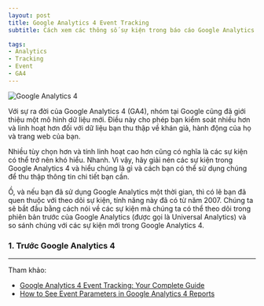 ```yaml
---
layout: post
title: Google Analytics 4 Event Tracking
subtitle: Cách xem các thông số sự kiện trong báo cáo Google Analytics 4

tags:
- Analytics
- Tracking
- Event
- GA4
---
```


![Google Analytics 4](https://boxxv.github.io/img/posts/google-analytics-4.jpg "Google Analytics 4")

Với sự ra đời của Google Analytics 4 (GA4), nhóm tại Google cũng đã giới thiệu một mô hình dữ liệu mới. Điều này cho phép bạn kiểm soát nhiều hơn và linh hoạt hơn đối với dữ liệu bạn thu thập về khán giả, hành động của họ và trang web của bạn.

Nhiều tùy chọn hơn và tính linh hoạt cao hơn cũng có nghĩa là các sự kiện có thể trở nên khó hiểu. Nhanh. Vì vậy, hãy giải nén các sự kiện trong Google Analytics 4 và hiểu chúng là gì và cách bạn có thể sử dụng chúng để thu thập thông tin chi tiết bạn cần.

Ồ, và nếu bạn đã sử dụng Google Analytics một thời gian, thì có lẽ bạn đã quen thuộc với theo dõi sự kiện, tính năng này đã có từ năm 2007. Chúng ta sẽ bắt đầu bằng cách nói về các sự kiện mà chúng ta có thể theo dõi trong phiên bản trước của Google Analytics (được gọi là Universal Analytics) và so sánh chúng với các sự kiện mới trong Google Analytics 4.

### 1. Trước Google Analytics 4




-----
Tham khảo:
- [Google Analytics 4 Event Tracking: Your Complete Guide](https://www.lovesdata.com/blog/google-analytics-4-events)
- [How to See Event Parameters in Google Analytics 4 Reports](https://www.optizent.com/how-to-see-event-parameters-in-google-analytics-4-reports/)
